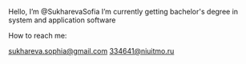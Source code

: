 Hello, I’m @SukharevaSofia
I’m currently getting bachelor's degree in system and application software

How to reach me:

sukhareva.sophia@gmail.com
334641@niuitmo.ru
